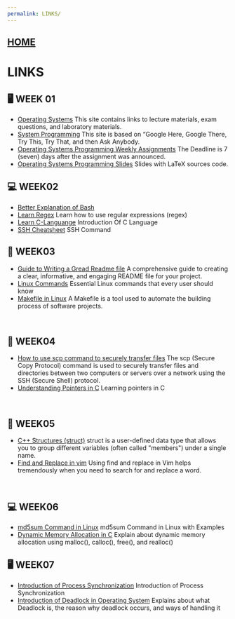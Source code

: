 ```yaml
---
permalink: LINKS/
---
```


## [HOME](../)

# LINKS

## 🖥️ WEEK 01

* [Operating Systems](https://os.vlsm.org/)
  This site contains links to lecture materials, exam questions, and laboratory materials.
* [System Programming](https://sp.vlsm.org/)
  This site is based on “Google Here, Google There, Try This, Try That, and then Ask Anybody.
* [Operating Systems Programming Weekly Assignments](https://demos.vlsm.org/)
  The Deadline is 7 (seven) days after the assignment was announced.
* [Operating Systems Programming Slides](https://docos.vlsm.org/)
  Slides with LaTeX sources code.

## 💻 WEEK02
* [Better Explanation of Bash](https://www.youtube.com/watch?v=I4EWvMFj37g)
* [Learn Regex](https://www.youtube.com/watch?v=bgBWp9EIlMM)
  Learn how to use regular expressions (regex)
* [Learn C-Languange](https://www.geeksforgeeks.org/c-language-introduction/)
  Introduction Of C Language
* [SSH Cheatsheet](https://quickref.me/ssh)
  SSH Command

## 💾 WEEK03
* [Guide to Writing a Gread Readme file](https://dev.to/quira/5-pro-tips-for-an-unbeatable-readme-143i)
  A comprehensive guide to creating a clear, informative, and engaging README file for your project.
* [Linux Commands](https://www.digitalocean.com/community/tutorials/linux-commands)
  Essential Linux commands that every user should know
* [Makefile in Linux](https://opensource.com/article/18/8/what-how-makefile)
  A Makefile is a tool used to automate the building process of software projects.
<br>

## 📘 WEEK04
* [How to use scp command to securely transfer files](https://linuxize.com/post/how-to-use-scp-command-to-securely-transfer-files/)
  The scp (Secure Copy Protocol) command is used to securely transfer files and directories between two computers or servers over a network using the SSH (Secure Shell) protocol.
* [Understanding Pointers in C](https://www.w3schools.com/c/c_pointers.php)
  Learning pointers in C
<br>

## 📒 WEEK05
* [C++ Structures (struct)](https://www.w3schools.com/cpp/cpp_structs.asp)
  struct is a user-defined data type that allows you to group different variables (often called "members") under a single name.
* [Find and Replace in vim](https://linuxize.com/post/vim-find-replace/)
  Using find and replace in Vim helps tremendously when you need to search for and replace a word.
<br>

## 💻 WEEK06
* [md5sum Command in Linux](https://www.geeksforgeeks.org/md5sum-linux-command/)
  md5sum Command in Linux with Examples
* [Dynamic Memory Allocation in C](https://www.geeksforgeeks.org/dynamic-memory-allocation-in-c-using-malloc-calloc-free-and-realloc/)
  Explain about dynamic memory allocation using malloc(), calloc(), free(), and realloc()

## 🖥️ WEEK07
* [Introduction of Process Synchronization](https://www.geeksforgeeks.org/introduction-of-process-synchronization/)
  Introduction of Process Synchronization
* [Introduction of Deadlock in Operating System](https://www.geeksforgeeks.org/introduction-of-deadlock-in-operating-system/)
  Explains about what Deadlock is, the reason why deadlock occurs, and ways of handling it
